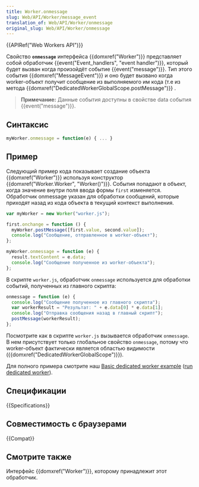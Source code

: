 ```yaml
---
title: Worker.onmessage
slug: Web/API/Worker/message_event
translation_of: Web/API/Worker/onmessage
original_slug: Web/API/Worker/onmessage
---
```


{{APIRef("Web Workers API")}}

Свойство **`onmessage`** интерфейса {{domxref("Worker")}} представляет собой обработчик {{event("Event_handlers", "event handler")}}, который будет вызван когда произойдёт событие {{event("message")}}. Тип этого события {{domxref("MessageEvent")}} и оно будет вызвано когда worker-объект получит сообщение из выполняемого им кода (т.е из метода {{domxref("DedicatedWorkerGlobalScope.postMessage")}} .

> **Примечание:** Данные события доступны в свойстве data события {{event("message")}}.

## Синтаксис

```js
myWorker.onmessage = function(e) { ... }
```

## Пример

Следующий пример кода показывает создание объекта {{domxref("Worker")}} используя конструктор {{domxref("Worker.Worker", "Worker()")}}. События попадают в объект, когда значение внутри поля ввода формы `first` изменяется. Обработчик onmessage указан для обработки сообщений, которые приходят назад из кода объекта в текущий контекст выполнения.

```js
var myWorker = new Worker("worker.js");

first.onchange = function () {
  myWorker.postMessage([first.value, second.value]);
  console.log("Сообщение, отправленное в worker-объект");
};

myWorker.onmessage = function (e) {
  result.textContent = e.data;
  console.log("Сообщение полученное из worker-объекта");
};
```

В скрипте `worker.js`, обработчик `onmessage` используется для обработки событий, полученных из главного скрипта:

```js
onmessage = function (e) {
  console.log("Сообщение полученное из главного скрипта");
  var workerResult = "Результат: " + e.data[0] * e.data[1];
  console.log("Отправка сообщения назад в главный скрипт");
  postMessage(workerResult);
};
```

Посмотрите как в скрипте `worker.js` вызывается обработчик `onmessage`. В нем присутствует только глобальное свойство `onmessage`, потому что worker-объект фактически является областью видимости ({{domxref("DedicatedWorkerGlobalScope")}}).

Для полного примера смотрите наш [Basic dedicated worker example](https://github.com/mdn/simple-web-worker) ([run dedicated worker](http://mdn.github.io/simple-web-worker/)).

## Спецификации

{{Specifications}}

## Совместимость с браузерами

{{Compat}}

## Смотрите также

Интерфейс {{domxref("Worker")}}, которому принадлежит этот обработчик.
